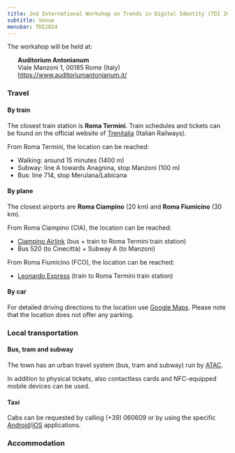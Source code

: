 ```yaml
---
title: 2nd International Workshop on Trends in Digital Identity (TDI 2024)
subtitle: Venue
menubar: TDI2024
---
```


The workshop will be held at:
<ul style="list-style: none;">
  <li><b>Auditorium Antonianum</b></li>
  <li>Viale Manzoni 1, 00185 Rome (Italy)</li>
  <li><a href="https://www.auditoriumantonianum.it/" target="_blank">https://www.auditoriumantonianum.it/</a></li>
</ul>

<h3>Travel</h3>
<h4>By train</h4>
<p>The closest train station is <b>Roma Termini</b>. Train schedules and tickets can be found on the official website of <a href="https://www.trenitalia.com/en.html" target="_blank">Trenitalia</a> (Italian Railways).

From Roma Termini, the location can be reached:</p>
<ul>
  <li>Walking: around 15 minutes (1400 m)</li>
  <li>Subway: line A towards Anagnina, stop Manzoni (100 m)</li>
  <li>Bus: line 714, stop Merulana/Labicana</li>
</ul>

<h4>By plane</h4>
<p>The closest airports are <b>Roma Ciampino</b> (20 km) and <b>Roma Fiumicino</b> (30 km).</p>

From Roma Ciampino (CIA), the location can be reached:
<ul>
  <li><a href="https://www.trenitalia.com/en/services/ciampino-airlink.html">Ciampino Airlink</a> (bus + train to Roma Termini train station)</li>
  <li>Bus 520 (to Cinecittà) + Subway A (to Manzoni)</li>
</ul>

From Roma Fiumicino (FCO), the location can be reached:
<ul>
  <li><a href="https://www.trenitalia.com/en/services/leonardo-express.html">Leonardo Express</a> (train to Roma Termini train station)</li>
</ul>

<h4>By car</h4>
<p>For detailed driving directions to the location use <a href="http://maps.google.com" target="_blank">Google Maps</a>. Please note that the location does not offer any parking.</p>

<h3>Local transportation</h3>
<h4>Bus, tram and subway</h4>
<p>The town has an urban travel system (bus, tram and subway) run by <a href="https://www.atac.roma.it/en/home">ATAC</a>.</p>
<p>In addition to physical tickets, also contactless cards and NFC-equipped mobile devices can be used.</p>

<h4>Taxi</h4>
<p>Cabs can be requested by calling (+39) 060609 or by using the specific <a href="https://play.google.com/store/apps/details?id=it.romamobilita.chiamataxi.client">Android</a>/<a href="https://apps.apple.com/it/app/chiama-taxi-utente/id1525529999">iOS</a> applications.</p>

<h3>Accommodation</h3>
